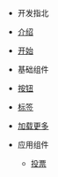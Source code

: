 - 开发指北
 - [介绍](/guide.md)
 - [开始](/quickstart.md)

- 基础组件
 - [按钮](/button.md)
 - [标签](/tag.md)
 - [加载更多](/loadmore.md)

- 应用组件
  - [投票](/vote.md)